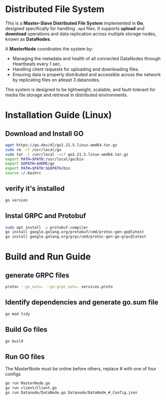 # Distributed File System
This is a **Master-Slave Distributed File System** implemented in **Go**, designed specifically for handling `.mp4` files. It supports **upload** and **download** operations and data replication across multiple storage nodes, known as **DataNodes**.

A **MasterNode** coordinates the system by:

- Managing the metadata and health of all connected DataNodes through Heartbeats every 1 sec.
- Handling client requests for uploading and downloading files.
- Ensuring data is properly distributed and accessible across the network by replicating files on atleast 3 datanodes.

This system is designed to be lightweight, scalable, and fault-tolerant for media file storage and retrieval in distributed environments.
# Installation Guide **(Linux)**
## Download and Install GO 
```bash
wget https://go.dev/dl/go1.21.5.linux-amd64.tar.gz
sudo rm -rf /usr/local/go
sudo tar -C /usr/local -xzf go1.21.5.linux-amd64.tar.gz
export PATH=$PATH:/usr/local/go/bin
export GOPATH=$HOME/go
export PATH=$PATH:$GOPATH/bin
source ~/.bashrc 
```
## verify it's installed
```bash
go version
```
## Instal GRPC and Protobuf
```bash
sudo apt install -y protobuf-compiler
go install google.golang.org/protobuf/cmd/protoc-gen-go@latest
go install google.golang.org/grpc/cmd/protoc-gen-go-grpc@latest
```
# Build and Run Guide
## generate GRPC files
```bash
protoc --go_out=. --go-grpc_out=. services.proto
```
## Identify dependencies and generate go.sum file
```bash
go mod tidy
```
## Build Go files
```bash
go build
```
## Run GO files 
The MasterNode must be online before others, replace # with one of four configs
```bash
go run MasterNode.go
go run client/Client.go
go run Datanode/DataNode.go Datanode/DataNode_#_Config.json
```